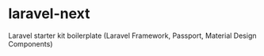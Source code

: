 # laravel-next
Laravel starter kit boilerplate (Laravel Framework, Passport, Material Design Components)
